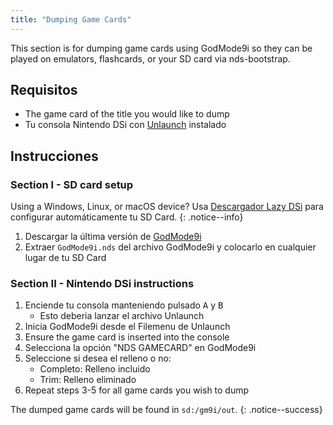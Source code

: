 ```yaml
---
title: "Dumping Game Cards"
---
```


This section is for dumping game cards using GodMode9i so they can be played on emulators, flashcards, or your SD card via nds-bootstrap.

## Requisitos
* The game card of the title you would like to dump
* Tu consola Nintendo DSi con [Unlaunch](installing-unlaunch) instalado

## Instrucciones
### Section I - SD card setup

Using a Windows, Linux, or macOS device? Usa [Descargador Lazy DSi](lazy-dsi-downloader) para configurar automáticamente tu SD Card.
{: .notice--info}

1. Descargar la última versión de [GodMode9i](https://github.com/RocketRobz/godmode9i/releases)
1. Extraer `GodMode9i.nds` del archivo GodMode9i y colocarlo en cualquier lugar de tu SD Card

### Section II - Nintendo DSi instructions
1. Enciende tu consola manteniendo pulsado <kbd class="face">A</kbd> y <kbd class="face">B</kbd>
   - Esto deberia lanzar el archivo Unlaunch
1. Inicia GodMode9i desde el Filemenu de Unlaunch
1. Ensure the game card is inserted into the console
1. Selecciona la opción "NDS GAMECARD" en GodMode9i
1. Seleccione si desea el relleno o no:
   - Completo: Relleno incluido
   - Trim: Relleno eliminado
1. Repeat steps 3-5 for all game cards you wish to dump

The dumped game cards will be found in `sd:/gm9i/out`.
{: .notice--success}
